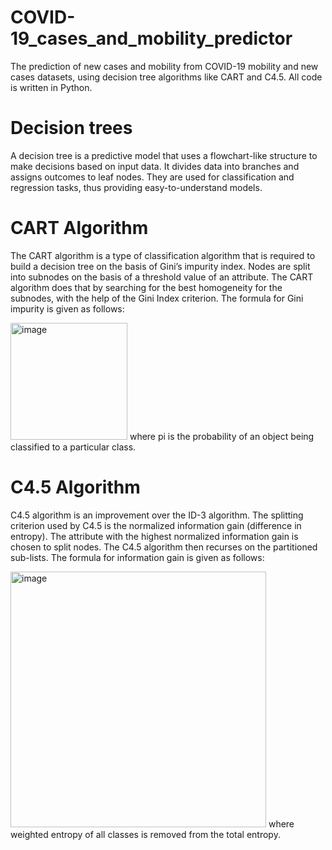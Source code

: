 # COVID-19_cases_and_mobility_predictor
The prediction of new cases and mobility from COVID-19 mobility and new cases datasets, using decision tree algorithms like CART and C4.5.
All code is written in Python.

# Decision trees
A decision tree is a predictive model that uses a flowchart-like structure to make decisions based on input data. It divides data into branches and assigns outcomes to leaf nodes. They are used for classification and regression tasks, thus providing easy-to-understand models.

# CART Algorithm
  The CART algorithm is a type of classification algorithm that is required to build a decision tree on the basis of Gini’s impurity index. Nodes are split into subnodes on 
  the basis of a threshold value of an attribute. The CART algorithm does that by searching for the best homogeneity for the subnodes, with the help of the Gini Index 
  criterion.
  The formula for Gini impurity is given as follows:
  
  <img width="187" alt="image" src="https://github.com/snehita1212/COVID-19_cases_and_mobility_predictor/assets/92868475/12c34309-029d-47f4-898b-b32910a40baa">
  where pi is the probability of an object being classified to a particular class.

# C4.5 Algorithm
  C4.5 algorithm is an improvement over the ID-3 algorithm. The splitting criterion used by C4.5 is the normalized information gain (difference in entropy). The attribute with 
  the highest normalized information gain is chosen to split nodes. The C4.5 algorithm then recurses on the partitioned sub-lists.
  The formula for information gain is given as follows:

  <img width="409" alt="image" src="https://github.com/snehita1212/COVID-19_cases_and_mobility_predictor/assets/92868475/fed79d9e-b877-4bb7-ad93-edaa67d39bc9">
  where weighted entropy of all classes is removed from the total entropy.
